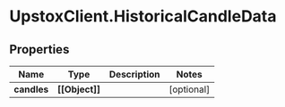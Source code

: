 # UpstoxClient.HistoricalCandleData

## Properties
Name | Type | Description | Notes
------------ | ------------- | ------------- | -------------
**candles** | **[[Object]]** |  | [optional] 
